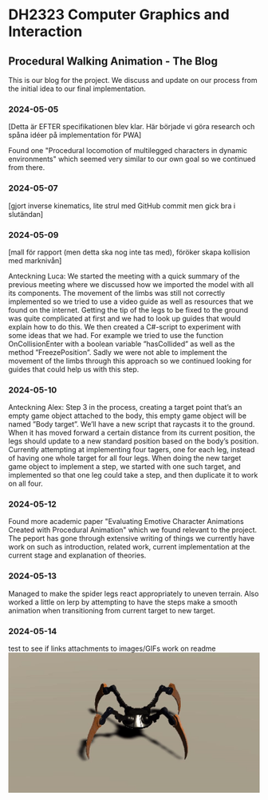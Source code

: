 # DH2323 Computer Graphics and Interaction
## Procedural Walking Animation - The Blog

This is our blog for the project. We discuss and update on our process from the initial idea to our final implementation. 

### 2024-05-05

[Detta är EFTER specifikationen blev klar. Här började vi göra research och spåna idéer på implementation för PWA]

Found one "Procedural locomotion of multilegged characters in dynamic environments" which seemed very similar to our own goal so we continued from there.

### 2024-05-07

[gjort inverse kinematics, lite strul med GitHub commit men gick bra i slutändan]

### 2024-05-09

[mall för rapport (men detta ska nog inte tas med), föröker skapa kollision med marknivån]

Anteckning Luca: We started the meeting with a quick summary of the previous meeting where we discussed how we imported the model with all its components. The movement of the limbs was still not correctly implemented so we tried to use a video guide as well as resources that we found on the internet. Getting the tip of the legs to be fixed to the ground was quite complicated at first and we had to look up guides that would explain how to do this. We then created a C#-script to experiment with some ideas that we had.  For example we tried to use the function OnCollisionEnter with a boolean variable ”hasCollided” as well as the method ”FreezePosition”. Sadly we were not able to implement the movement of the limbs through this approach so we continued looking for guides that could help us with this step.

### 2024-05-10

Anteckning Alex: Step 3 in the process, creating a target point that’s an empty game object attached to the body, this empty game object will be named ”Body target”. We’ll have a new script that raycasts it to the ground. When it has moved forward a certain distance from its current position, the legs should update to a new standard position based on the body’s position. Currently attempting at implementing four tagers, one for each leg, instead of having one whole target for all four legs. When doing the new target game object to implement a step, we started with one such target, and implemented so that one leg could take a step, and then duplicate it to work on all four. 

### 2024-05-12

Found more academic paper "Evaluating Emotive Character Animations Created with Procedural Animation" which we found relevant to the project. The peport has gone through extensive writing of things we currently have work on such as introduction, related work, current implementation at the current stage and explanation of theories. 

### 2024-05-13

Managed to make the spider legs react appropriately to uneven terrain. Also worked a little on lerp by attempting to have the steps make a smooth animation when transitioning from current target to new target.

### 2024-05-14

test to see if links attachments to images/GIFs work on readme
![test to see if links attachments to images/GIFs work](https://github.com/Radranger/DH2323-Computer-Graphics-Procedural/blob/main/Images%20and%20GIFs/github%20GIF%20test.gif)
